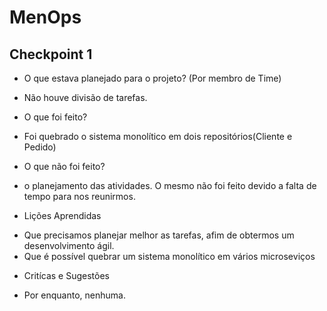 # MenOps

## Checkpoint 1

* O que estava planejado para o projeto? (Por membro de Time)
 - Não houve divisão de tarefas.

* O que foi feito?
 - Foi quebrado o sistema monolítico em dois repositórios(Cliente e Pedido)

* O que não foi feito?
 - o planejamento das atividades. O mesmo não foi feito devido a falta de tempo para nos reunirmos.

* Lições Aprendidas
 - Que precisamos planejar melhor as tarefas, afim de obtermos um desenvolvimento ágil.
 - Que é possível quebrar um sistema monolítico em vários microseviços

*  Critícas e Sugestões
 - Por enquanto, nenhuma.


